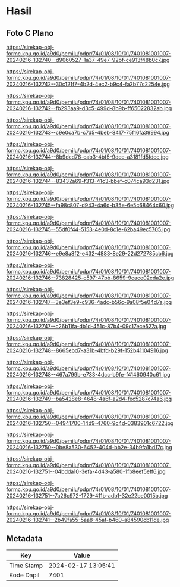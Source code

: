 # Hasil

## Foto C Plano

https://sirekap-obj-formc.kpu.go.id/a9d0/pemilu/pdpr/74/01/08/10/01/7401081001007-20240216-132740--d9060527-1a37-49e7-92bf-ce913f48b0c7.jpg

https://sirekap-obj-formc.kpu.go.id/a9d0/pemilu/pdpr/74/01/08/10/01/7401081001007-20240216-132742--30c121f7-4b2d-4ec2-b9c4-fa2b77c2254e.jpg

https://sirekap-obj-formc.kpu.go.id/a9d0/pemilu/pdpr/74/01/08/10/01/7401081001007-20240216-132742--fb293aa9-d3c5-499d-8b9b-ff65022832ab.jpg

https://sirekap-obj-formc.kpu.go.id/a9d0/pemilu/pdpr/74/01/08/10/01/7401081001007-20240216-132743--c9e0ca7b-c7d5-4beb-8417-75f16fa39994.jpg

https://sirekap-obj-formc.kpu.go.id/a9d0/pemilu/pdpr/74/01/08/10/01/7401081001007-20240216-132744--8b9dcd76-cab3-4bf5-9dee-a3181fd5fdcc.jpg

https://sirekap-obj-formc.kpu.go.id/a9d0/pemilu/pdpr/74/01/08/10/01/7401081001007-20240216-132744--83432a69-f313-41c3-bbef-c074ca93d231.jpg

https://sirekap-obj-formc.kpu.go.id/a9d0/pemilu/pdpr/74/01/08/10/01/7401081001007-20240216-132745--fa98c807-d943-4a6d-b35e-6e5c68464c60.jpg

https://sirekap-obj-formc.kpu.go.id/a9d0/pemilu/pdpr/74/01/08/10/01/7401081001007-20240216-132745--55df0f44-5153-4e0d-8c1e-62ba49ec5705.jpg

https://sirekap-obj-formc.kpu.go.id/a9d0/pemilu/pdpr/74/01/08/10/01/7401081001007-20240216-132746--e9e8a8f2-e432-4883-8e29-22d272785cb6.jpg

https://sirekap-obj-formc.kpu.go.id/a9d0/pemilu/pdpr/74/01/08/10/01/7401081001007-20240216-132746--73828425-c597-47bb-8659-9cace02cda2e.jpg

https://sirekap-obj-formc.kpu.go.id/a9d0/pemilu/pdpr/74/01/08/10/01/7401081001007-20240216-132747--3e3ef3e9-c936-4adc-b56c-9a08f5e04d7a.jpg

https://sirekap-obj-formc.kpu.go.id/a9d0/pemilu/pdpr/74/01/08/10/01/7401081001007-20240216-132747--c26b11fa-db1d-451c-87b4-09c17ece527a.jpg

https://sirekap-obj-formc.kpu.go.id/a9d0/pemilu/pdpr/74/01/08/10/01/7401081001007-20240216-132748--8665ebd7-a31b-4bfd-b29f-152b41104916.jpg

https://sirekap-obj-formc.kpu.go.id/a9d0/pemilu/pdpr/74/01/08/10/01/7401081001007-20240216-132748--467a799b-e733-4dcc-b9fe-f41460940c61.jpg

https://sirekap-obj-formc.kpu.go.id/a9d0/pemilu/pdpr/74/01/08/10/01/7401081001007-20240216-132749--ba5428e8-4648-4a6f-a2d4-fec5287c74a6.jpg

https://sirekap-obj-formc.kpu.go.id/a9d0/pemilu/pdpr/74/01/08/10/01/7401081001007-20240216-132750--04941700-14d9-4760-9c4d-0383901c6722.jpg

https://sirekap-obj-formc.kpu.go.id/a9d0/pemilu/pdpr/74/01/08/10/01/7401081001007-20240216-132750--0be8a530-6452-404d-bb2e-34b9fa1bd17c.jpg

https://sirekap-obj-formc.kpu.go.id/a9d0/pemilu/pdpr/74/01/08/10/01/7401081001007-20240216-132751--04bdda10-3efa-4d43-a580-1fb8eef5eff6.jpg

https://sirekap-obj-formc.kpu.go.id/a9d0/pemilu/pdpr/74/01/08/10/01/7401081001007-20240216-132751--7a26c972-1729-411b-adb1-32e22be0015b.jpg

https://sirekap-obj-formc.kpu.go.id/a9d0/pemilu/pdpr/74/01/08/10/01/7401081001007-20240216-132741--2b49fa55-5aa8-45af-b460-a84590cb11de.jpg


## Metadata

| Key        | Value               |
| ---------- | ------------------- |
| Time Stamp | 2024-02-17 13:05:41 |
| Kode Dapil | 7401                |



